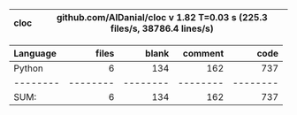 cloc|github.com/AlDanial/cloc v 1.82  T=0.03 s (225.3 files/s, 38786.4 lines/s)
--- | ---

Language|files|blank|comment|code
:-------|-------:|-------:|-------:|-------:
Python|6|134|162|737
--------|--------|--------|--------|--------
SUM:|6|134|162|737
